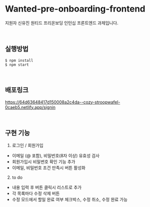 # Wanted-pre-onboarding-frontend

지원자 신유진 원티드 프리온보딩 인턴십 프론트엔드 과제입니다.

<br>

## 실행방법

```
$ npm install
$ npm start
```

<br>

## 배포링크

https://64d63648417d150008a2c4da--cozy-stroopwafel-0caeb5.netlify.app/signin

<br>

## 구현 기능

1. 로그인 / 회원가입

- 이메일 (@ 포함), 비밀번호(8자 이상) 유효성 검사
- 회원가입시 비밀번호 확인 기능 추가
- 이메일, 비밀번호 조건 만족시 버튼 활성화

2.  to do

- 내용 입력 후 버튼 클릭시 리스트로 추가
- 각 목록마다 수정 삭제 버튼
- 수정 모드에서 할일 완료 여부 체크박스, 수정 취소, 수정 완료 가능
